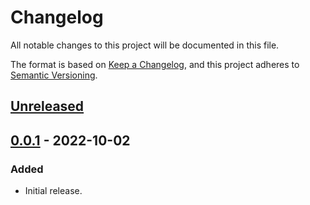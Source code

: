 # Changelog

All notable changes to this project will be documented in this file.

The format is based on [Keep a Changelog](https://keepachangelog.com/en/1.0.0/),
and this project adheres to [Semantic Versioning](https://semver.org/spec/v2.0.0.html).

## [Unreleased]

## [0.0.1] - 2022-10-02

### Added

-   Initial release.

[Unreleased]: https://github.com/nbusseneau/pause-unpause-tracker/compare/v0.0.1...HEAD

[0.0.1]: https://github.com/nbusseneau/pause-unpause-tracker/compare/779115751177bf51e9f159c7a8b0f750e3594ee3...v0.0.1
